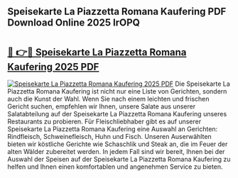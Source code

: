 ## Speisekarte La Piazzetta Romana Kaufering PDF Download Online 2025 lrOPQ

# <h2><a href="http://gc7afi.nevu.top/?p=Speisekarte+La+Piazzetta+Romana+Kaufering">🔗 👉🔴 Speisekarte La Piazzetta Romana Kaufering 2025 PDF</a></h2>

[![Speisekarte La Piazzetta Romana Kaufering 2025 PDF](https://i.imgur.com/dBaPXMq.png)](http://gc7afi.nevu.top/?p=Speisekarte+La+Piazzetta+Romana+Kaufering)
Die Speisekarte La Piazzetta Romana Kaufering ist nicht nur eine Liste von Gerichten, sondern auch die Kunst der Wahl. Wenn Sie nach einem leichten und frischen Gericht suchen, empfehlen wir Ihnen, unsere Salate aus unserer Salatabteilung auf der Speisekarte La Piazzetta Romana Kaufering unseres Restaurants zu probieren. Für Fleischliebhaber gibt es auf unserer Speisekarte La Piazzetta Romana Kaufering eine Auswahl an Gerichten: Rindfleisch, Schweinefleisch, Huhn und Fisch. Unseren Auserwählten bieten wir köstliche Gerichte wie Schaschlik und Steak an, die im Feuer der alten Wälder zubereitet werden. In jedem Fall sind wir bereit, Ihnen bei der Auswahl der Speisen auf der Speisekarte La Piazzetta Romana Kaufering zu helfen und Ihnen einen komfortablen und angenehmen Service zu bieten.
